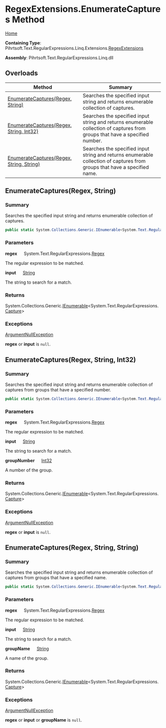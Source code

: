 # RegexExtensions\.EnumerateCaptures Method

[Home](../../../../../../../README.md)

**Containing Type**: Pihrtsoft\.Text\.RegularExpressions\.Linq\.Extensions\.[RegexExtensions](../README.md)

**Assembly**: Pihrtsoft\.Text\.RegularExpressions\.Linq\.dll

## Overloads

| Method | Summary |
| ------ | ------- |
| [EnumerateCaptures(Regex, String)](#Pihrtsoft_Text_RegularExpressions_Linq_Extensions_RegexExtensions_EnumerateCaptures_System_Text_RegularExpressions_Regex_System_String_) | Searches the specified input string and returns enumerable collection of captures\. |
| [EnumerateCaptures(Regex, String, Int32)](#Pihrtsoft_Text_RegularExpressions_Linq_Extensions_RegexExtensions_EnumerateCaptures_System_Text_RegularExpressions_Regex_System_String_System_Int32_) | Searches the specified input string and returns enumerable collection of captures from groups that have a specified number\. |
| [EnumerateCaptures(Regex, String, String)](#Pihrtsoft_Text_RegularExpressions_Linq_Extensions_RegexExtensions_EnumerateCaptures_System_Text_RegularExpressions_Regex_System_String_System_String_) | Searches the specified input string and returns enumerable collection of captures from groups that have a specified name\. |

## EnumerateCaptures\(Regex, String\) <a name="Pihrtsoft_Text_RegularExpressions_Linq_Extensions_RegexExtensions_EnumerateCaptures_System_Text_RegularExpressions_Regex_System_String_"></a>

### Summary

Searches the specified input string and returns enumerable collection of captures\.

```csharp
public static System.Collections.Generic.IEnumerable<System.Text.RegularExpressions.Capture> EnumerateCaptures(this System.Text.RegularExpressions.Regex regex, string input)
```

### Parameters

**regex** &emsp; System\.Text\.RegularExpressions\.[Regex](https://docs.microsoft.com/en-us/dotnet/api/system.text.regularexpressions.regex)

The regular expression to be matched\.

**input** &emsp; [String](https://docs.microsoft.com/en-us/dotnet/api/system.string)

The string to search for a match\.

### Returns

System\.Collections\.Generic\.[IEnumerable](https://docs.microsoft.com/en-us/dotnet/api/system.collections.generic.ienumerable-1)\<System\.Text\.RegularExpressions\.[Capture](https://docs.microsoft.com/en-us/dotnet/api/system.text.regularexpressions.capture)>

### Exceptions

[ArgumentNullException](https://docs.microsoft.com/en-us/dotnet/api/system.argumentnullexception)

**regex** or **input** is `null`\.

## EnumerateCaptures\(Regex, String, Int32\) <a name="Pihrtsoft_Text_RegularExpressions_Linq_Extensions_RegexExtensions_EnumerateCaptures_System_Text_RegularExpressions_Regex_System_String_System_Int32_"></a>

### Summary

Searches the specified input string and returns enumerable collection of captures from groups that have a specified number\.

```csharp
public static System.Collections.Generic.IEnumerable<System.Text.RegularExpressions.Capture> EnumerateCaptures(this System.Text.RegularExpressions.Regex regex, string input, int groupNumber)
```

### Parameters

**regex** &emsp; System\.Text\.RegularExpressions\.[Regex](https://docs.microsoft.com/en-us/dotnet/api/system.text.regularexpressions.regex)

The regular expression to be matched\.

**input** &emsp; [String](https://docs.microsoft.com/en-us/dotnet/api/system.string)

The string to search for a match\.

**groupNumber** &emsp; [Int32](https://docs.microsoft.com/en-us/dotnet/api/system.int32)

A number of the group\.

### Returns

System\.Collections\.Generic\.[IEnumerable](https://docs.microsoft.com/en-us/dotnet/api/system.collections.generic.ienumerable-1)\<System\.Text\.RegularExpressions\.[Capture](https://docs.microsoft.com/en-us/dotnet/api/system.text.regularexpressions.capture)>

### Exceptions

[ArgumentNullException](https://docs.microsoft.com/en-us/dotnet/api/system.argumentnullexception)

**regex** or **input** is `null`\.

## EnumerateCaptures\(Regex, String, String\) <a name="Pihrtsoft_Text_RegularExpressions_Linq_Extensions_RegexExtensions_EnumerateCaptures_System_Text_RegularExpressions_Regex_System_String_System_String_"></a>

### Summary

Searches the specified input string and returns enumerable collection of captures from groups that have a specified name\.

```csharp
public static System.Collections.Generic.IEnumerable<System.Text.RegularExpressions.Capture> EnumerateCaptures(this System.Text.RegularExpressions.Regex regex, string input, string groupName)
```

### Parameters

**regex** &emsp; System\.Text\.RegularExpressions\.[Regex](https://docs.microsoft.com/en-us/dotnet/api/system.text.regularexpressions.regex)

The regular expression to be matched\.

**input** &emsp; [String](https://docs.microsoft.com/en-us/dotnet/api/system.string)

The string to search for a match\.

**groupName** &emsp; [String](https://docs.microsoft.com/en-us/dotnet/api/system.string)

A name of the group\.

### Returns

System\.Collections\.Generic\.[IEnumerable](https://docs.microsoft.com/en-us/dotnet/api/system.collections.generic.ienumerable-1)\<System\.Text\.RegularExpressions\.[Capture](https://docs.microsoft.com/en-us/dotnet/api/system.text.regularexpressions.capture)>

### Exceptions

[ArgumentNullException](https://docs.microsoft.com/en-us/dotnet/api/system.argumentnullexception)

**regex** or **input** or **groupName** is `null`\.

